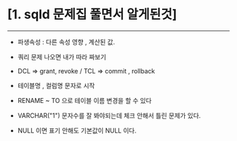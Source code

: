 <h1>[1. sqld 문제집 풀면서 알게된것]</h1>
<hr>

* 파생속성 : 다른 속성 영향 , 계산된 값.

* 쿼리 문제 나오면 내가 따라 짜보기

* DCL => grant, revoke / TCL => commit , rollback

* 테이블명 , 컬럼명 문자로 시작

* RENAME ~ TO 으로 테이블 이름 변경을 할 수 있다

* VARCHAR("1") 문자수를 잘 봐야되는데 체크 안해서 틀린 문제가 있다.

* NULL 이면 표기 안해도 기본값이 NULL 이다.

